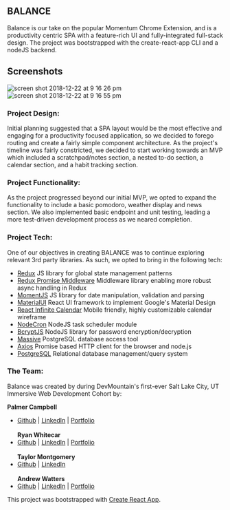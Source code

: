 ## BALANCE 
Balance is our take on the popular Momentum Chrome Extension, and is a productivity centric SPA with a feature-rich UI and fully-integrated full-stack design.  The project was bootstrapped with the create-react-app CLI and a nodeJS backend.  

## Screenshots

![screen shot 2018-12-22 at 9 16 26 pm](https://user-images.githubusercontent.com/39201859/50380758-10682100-062f-11e9-808f-10d44846a22d.png)
![screen shot 2018-12-22 at 9 16 55 pm](https://user-images.githubusercontent.com/39201859/50380759-1231e480-062f-11e9-9ba4-48893843cf95.png)

### Project Design: 
  Initial planning suggested that a SPA layout would be the most effective and engaging for a productivity focused application, so we decided to forego routing and create a fairly simple component architecture.  As the project's timeline was fairly constricted, we decided to start working towards an MVP which included a scratchpad/notes section, a nested to-do section, a calendar section, and a habit tracking section.  

### Project Functionality: 
  As the project progressed beyond our initial MVP, we opted to expand the functionality to include a basic pomodoro, weather display and news section. We also implemented basic endpoint and unit testing, leading a more test-driven development process as we neared completion.

### Project Tech: 
  One of our objectives in creating BALANCE was to continue exploring relevant 3rd party libraries.  As such, we opted to bring in the following tech: 
  - [Redux](https://redux.js.org/) JS library for global state management patterns
  - [Redux Promise Middleware](https://www.npmjs.com/package/redux-promise-middleware) Middleware library enabling more robust async handling in Redux
  - [MomentJS](https://momentjs.com/) JS library for date manipulation, validation and parsing
  - [MaterialUI](https://material-ui.com/) React UI framework to implement Google's Material Design
  - [React Infinite Calendar](https://www.npmjs.com/package/react-infinite-calendar) Mobile friendly, highly customizable calendar wireframe
  - [NodeCron](https://www.npmjs.com/package/node-cron) NodeJS task scheduler module
  - [BcryptJS](https://www.npmjs.com/package/bcryptjs/v/0.7.6) NodeJS library for password encryption/decryption
  - [Massive](https://massive-js.readthedocs.io/en/latest/) PostgreSQL database access tool
  - [Axios](https://www.npmjs.com/package/axios) Promise based HTTP client for the browser and node.js
  - [PostgreSQL](https://www.postgresql.org/) Relational database management/query system

### The Team: 
  Balance was created by during DevMountain's first-ever Salt Lake City, UT Immersive Web Development Cohort by:
  

  **Palmer Campbell**
  - [Github](https://github.com/Palmorc) | [LinkedIn](https://www.linkedin.com/in/prcampbell/) | [Portfolio](https://palmercampbell.squarespace.com/)<br><br>
  **Ryan Whitecar**
  - [Github](https://github.com/thewhitecar) | [LinkedIn](https://www.linkedin.com/in/ryanwhitecar) | [Portfolio](https://thewhitecar.info/)<br><br>
  **Taylor Montgomery**
  - [Github](https://github.com/tmonty312) | [LinkedIn](https://www.linkedin.com/in/taylor-montgomery/)<br><br>
    **Andrew Watters**
  - [Github](https://github.com/Andrewdwatters1/) | [LinkedIn](https://www.linkedin.com/in/adwatters/) | [Portfolio](https://www.andrewdwattersdev.com/)<br>

  



This project was bootstrapped with [Create React App](https://github.com/facebookincubator/create-react-app).
